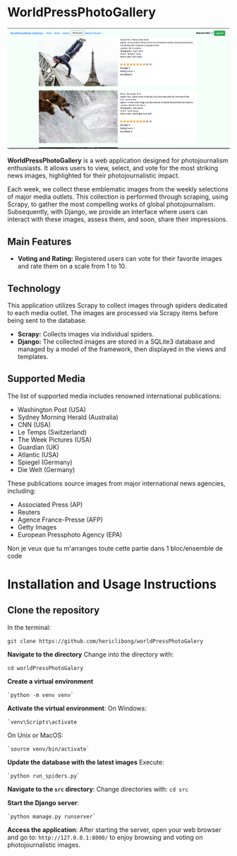 # WorldPressPhotoGallery

<p align="center">
  <img src="media/worldpressphoto.PNG" alt="worldpressphoto">
</p>

**WorldPressPhotoGallery** is a web application designed for photojournalism enthusiasts. It allows users to view, select, and vote for the most striking news images, highlighted for their photojournalistic impact.

Each week, we collect these emblematic images from the weekly selections of major media outlets. This collection is performed through scraping, using Scrapy, to gather the most compelling works of global photojournalism. Subsequently, with Django, we provide an interface where users can interact with these images, assess them, and soon, share their impressions.

## Main Features

- **Voting and Rating:** Registered users can vote for their favorite images and rate them on a scale from 1 to 10.

## Technology

This application utilizes Scrapy to collect images through spiders dedicated to each media outlet. The images are processed via Scrapy items before being sent to the database.

- **Scrapy:** Collects images via individual spiders.
- **Django:** The collected images are stored in a SQLite3 database and managed by a model of the framework, then displayed in the views and templates.

## Supported Media

The list of supported media includes renowned international publications:

- Washington Post (USA)
- Sydney Morning Herald (Australia)
- CNN (USA)
- Le Temps (Switzerland)
- The Week Pictures (USA)
- Guardian (UK)
- Atlantic (USA)
- Spiegel (Germany)
- Die Welt (Germany)

These publications source images from major international news agencies, including:

- Associated Press (AP)
- Reuters
- Agence France-Presse (AFP)
- Getty Images
- European Pressphoto Agency (EPA)

Non je veux que tu m'arranges toute cette partie dans 1 bloc/ensemble de code


# Installation and Usage Instructions

## Clone the repository
In the terminal:  
```console
git clone https://github.com/hericlibong/worldPressPhotoGalery
```

**Navigate to the directory** 
Change into the directory with:
```console
cd worldPressPhotoGalery
```

**Create a virtual environment**
```console
`python -m venv venv`
```

**Activate the virtual environment**:
On Windows:
```console
`venv\Scripts\activate
````
On Unix or MacOS: 
```console
`source venv/bin/activate`
```

**Update the database with the latest images** 
Execute:
```console
`python run_spiders.py`
```
 
**Navigate to the `src` directory**: 
Change directories with:
`cd src`

**Start the Django server**: 
```console
`python manage.py runserver`
```

**Access the application**: 
After starting the server, open your web browser and go to:
`http://127.0.0.1:8000/`
to enjoy browsing and voting on photojournalistic images.


